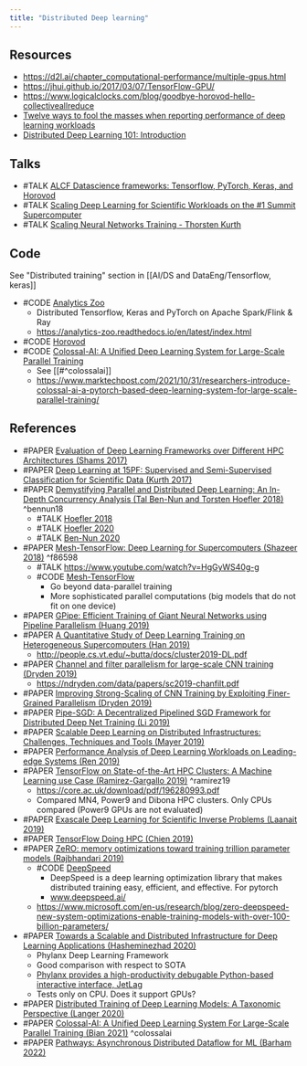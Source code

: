 ```yaml
---
title: "Distributed Deep learning"
---
```


## Resources
- https://d2l.ai/chapter_computational-performance/multiple-gpus.html 
- https://jhui.github.io/2017/03/07/TensorFlow-GPU/ 
- https://www.logicalclocks.com/blog/goodbye-horovod-hello-collectiveallreduce 
- [Twelve ways to fool the masses when reporting performance of deep learning workloads](https://htor.inf.ethz.ch/blog/index.php/2018/11/08/twelve-ways-to-fool-the-masses-when-reporting-performance-of-deep-learning-workloads/)
- [Distributed Deep Learning 101: Introduction](https://towardsdatascience.com/distributed-deep-learning-101-introduction-ebfc1bcd59d9)

## Talks
- #TALK [ALCF Datascience frameworks: Tensorflow, PyTorch, Keras, and Horovod](https://www.alcf.anl.gov/files/Zheng_SDL_ML_Frameworks_1.pdf)
- #TALK [Scaling Deep Learning for Scientific Workloads on the #1 Summit Supercomputer](https://insidehpc.com/2019/04/scaling-deep-learning-for-scientific-workloads-on-the-1-summit-supercomputer/)
- #TALK [Scaling Neural Networks Training - Thorsten Kurth](https://www.youtube.com/watch?v=cRjiwIi_kuc)

## Code
See "Distributed training" section in [[AI/DS and DataEng/Tensorflow, keras]]

- #CODE [Analytics Zoo](https://github.com/intel-analytics/analytics-zoo)
	- Distributed Tensorflow, Keras and PyTorch on Apache Spark/Flink & Ray
	- https://analytics-zoo.readthedocs.io/en/latest/index.html
- #CODE [Horovod](AI/DS%20and%20DataEng/Horovod.md)
- #CODE [Colossal-AI: A Unified Deep Learning System for Large-Scale Parallel Training](https://github.com/hpcaitech/colossalai)
	- See [[#^colossalai]]
	-  https://www.marktechpost.com/2021/10/31/researchers-introduce-colossal-ai-a-pytorch-based-deep-learning-system-for-large-scale-parallel-training/

## References
- #PAPER [Evaluation of Deep Learning Frameworks over Different HPC Architectures (Shams 2017)](https://www.ibm.com/university/power/images/EvaluationofDeepLearningFrameworksoverDifferentHPCArchitectures.pdf)
- #PAPER [Deep Learning at 15PF: Supervised and Semi-Supervised Classification for Scientific Data (Kurth 2017)](https://arxiv.org/abs/1708.05256)
- #PAPER [Demystifying Parallel and Distributed Deep Learning: An In-Depth Concurrency Analysis (Tal Ben-Nun and Torsten Hoefler 2018)](http://arxiv.org/abs/1802.09941) ^bennun18
	- #TALK [Hoefler 2018](https://www.youtube.com/watch?v=xtxxLWZznBI)
	- #TALK [Hoefler 2020](https://www.youtube.com/watch?v=uNzQ1vvJ82c)
	- #TALK [Ben-Nun 2020](https://www.youtube.com/watch?v=N5uIFSVR7jE)
- #PAPER [Mesh-TensorFlow: Deep Learning for Supercomputers (Shazeer 2018)](https://arxiv.org/abs/1811.02084v1) ^f86598
	- #TALK https://www.youtube.com/watch?v=HgGyWS40g-g
	- #CODE [Mesh-TensorFlow](https://github.com/tensorflow/mesh)
		- Go beyond data-parallel training
		- More sophisticated parallel computations (big models that do not fit on one device)
- #PAPER [GPipe: Efficient Training of Giant Neural Networks using Pipeline Parallelism (Huang 2019)](http://arxiv.org/abs/1811.06965)
- #PAPER [A Quantitative Study of Deep Learning Training on Heterogeneous Supercomputers (Han 2019)](https://ieeexplore.ieee.org/document/8890993)
	- http://people.cs.vt.edu/~butta/docs/cluster2019-DL.pdf
- #PAPER [Channel and filter parallelism for large-scale CNN training (Dryden 2019)](https://dl.acm.org/doi/10.1145/3295500.3356207)
	- https://ndryden.com/data/papers/sc2019-chanfilt.pdf
- #PAPER [Improving Strong-Scaling of CNN Training by Exploiting Finer-Grained Parallelism (Dryden 2019)](http://arxiv.org/abs/1903.06681)
- #PAPER [Pipe-SGD: A Decentralized Pipelined SGD Framework for Distributed Deep Net Training (Li 2019)](http://arxiv.org/abs/1811.03619)
- #PAPER [Scalable Deep Learning on Distributed Infrastructures: Challenges, Techniques and Tools (Mayer 2019)](http://arxiv.org/abs/1903.11314)
- #PAPER [Performance Analysis of Deep Learning Workloads on Leading-edge Systems (Ren 2019)](https://www.osti.gov/biblio/1571428-performance-analysis-deep-learning-workloads-leading-edge-systems)
- #PAPER [TensorFlow on State-of-the-Art HPC Clusters: A Machine Learning use Case (Ramirez-Gargallo 2019)](https://ieeexplore.ieee.org/document/8752892) ^ramirez19
	- https://core.ac.uk/download/pdf/196280993.pdf 
	- Compared MN4, Power9 and Dibona HPC clusters. Only CPUs compared (Power9 GPUs are not evaluated)
- #PAPER [Exascale Deep Learning for Scientific Inverse Problems (Laanait 2019)](http://arxiv.org/abs/1909.11150)
- #PAPER [TensorFlow Doing HPC (Chien 2019)](https://arxiv.org/abs/1903.04364)
- #PAPER [ZeRO: memory optimizations toward training trillion parameter models (Rajbhandari 2019)](https://arxiv.org/abs/1910.02054)
	- #CODE [DeepSpeed](https://github.com/microsoft/DeepSpeed)
		- DeepSpeed is a deep learning optimization library that makes distributed training easy, efficient, and effective. For pytorch
		- www.deepspeed.ai/
	- https://www.microsoft.com/en-us/research/blog/zero-deepspeed-new-system-optimizations-enable-training-models-with-over-100-billion-parameters/
- #PAPER [Towards a Scalable and Distributed Infrastructure for Deep Learning Applications (Hasheminezhad 2020)](https://arxiv.org/abs/2010.03012)
	- Phylanx Deep Learning Framework
	- Good comparison with respect to SOTA
	- [Phylanx provides a high-productivity debugable Python-based interactive interface, JetLag](https://github.com/STEllAR-GROUP/JetLag)
	- Tests only on CPU. Does it support GPUs?
- #PAPER [Distributed Training of Deep Learning Models: A Taxonomic Perspective (Langer 2020)](https://arxiv.org/abs/2007.03970)
- #PAPER [Colossal-AI: A Unified Deep Learning System For Large-Scale Parallel Training (Bian 2021)](https://arxiv.org/abs/2110.14883) ^colossalai
- #PAPER [Pathways: Asynchronous Distributed Dataflow for ML (Barham 2022)](https://arxiv.org/pdf/2203.12533)            

